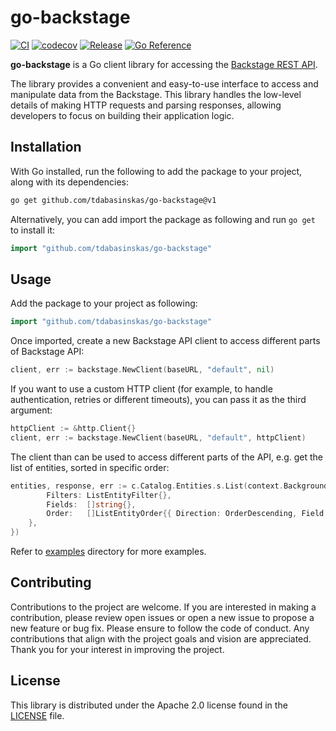 # go-backstage

[![CI](https://github.com/tdabasinskas/go-backstage/actions/workflows/ci.yml/badge.svg)](https://github.com/tdabasinskas/go-backstage/actions/workflows/ci.yml)
[![codecov](https://codecov.io/gh/tdabasinskas/go-backstage/branch/main/graph/badge.svg?token=4CVNSX7UOZ)](https://codecov.io/gh/tdabasinskas/go-backstage)
[![Release](https://img.shields.io/github/v/release/tdabasinskas/go-backstage?sort=semver)](https://github.com/tdabasinskas/go-backstage/releases)
[![Go Reference](https://pkg.go.dev/badge/github.com/tdabasinskas/go-backstage/backstage.svg)](https://pkg.go.dev/github.com/tdabasinskas/go-backstage/backstage)

**go-backstage** is a Go client library for accessing the
[Backstage REST API](https://backstage.io/docs/features/software-catalog/software-catalog-api).

The library provides a convenient and easy-to-use interface to access and manipulate data from the Backstage. This library handles
the low-level details of making HTTP requests and parsing responses, allowing developers to focus on building their application logic.

## Installation

With Go installed, run the following to add the package to your project, along with its dependencies:

```bash
go get github.com/tdabasinskas/go-backstage@v1
```

Alternatively, you can add import the package as following and run `go get` to install it:

```go
import "github.com/tdabasinskas/go-backstage"
```

## Usage

Add the package to your project as following:

```go
import "github.com/tdabasinskas/go-backstage"
```

Once imported, create a new Backstage API client to access different parts of Backstage API:

```go
client, err := backstage.NewClient(baseURL, "default", nil)
```
If you want to use a custom HTTP client (for example, to handle authentication, retries or different timeouts), you can pass it as the
third argument:

```go
httpClient := &http.Client{}
client, err := backstage.NewClient(baseURL, "default", httpClient)
```

The client than can be used to access different parts of the API, e.g. get the list of entities, sorted in specific order:

```go
entities, response, err := c.Catalog.Entities.s.List(context.Background(), &ListEntityOptions{
        Filters: ListEntityFilter{},
        Fields:  []string{},
        Order:   []ListEntityOrder{{ Direction: OrderDescending, Field: "metadata.name" },
    },
})
```

Refer to [examples](./examples) directory for more examples.

## Contributing

Contributions to the project are welcome. If you are interested in making a contribution, please review open issues or open a new issue to
propose a new feature or bug fix. Please ensure to follow the code of conduct. Any contributions that align with the project goals and
vision are appreciated. Thank you for your interest in improving the project.

## License

This library is distributed under the Apache 2.0 license found in the [LICENSE](./LICENSE) file.
